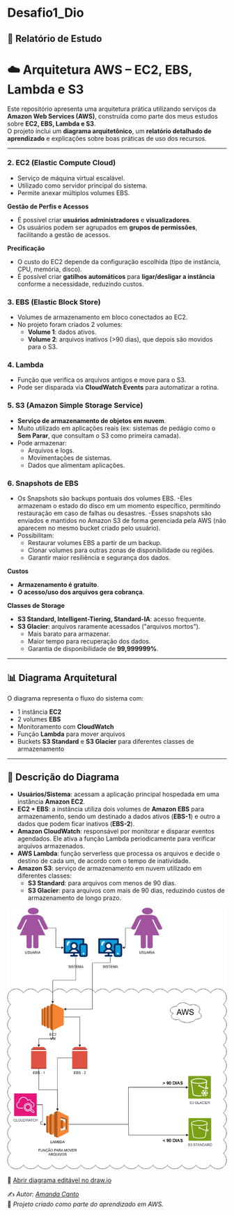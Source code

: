 # Desafio1_Dio
## 📑 Relatório de Estudo

# ☁️ Arquitetura AWS – EC2, EBS, Lambda e S3

Este repositório apresenta uma arquitetura prática utilizando serviços da **Amazon Web Services (AWS)**, construída como parte dos meus estudos sobre **EC2, EBS, Lambda e S3**.  
O projeto inclui um **diagrama arquitetônico**, um **relatório detalhado de aprendizado** e explicações sobre boas práticas de uso dos recursos.

---

### 2. EC2 (Elastic Compute Cloud)
- Serviço de máquina virtual escalável.  
- Utilizado como servidor principal do sistema.  
- Permite anexar múltiplos volumes EBS.  

**Gestão de Perfis e Acessos**
- É possível criar **usuários administradores** e **visualizadores**.  
- Os usuários podem ser agrupados em **grupos de permissões**, facilitando a gestão de acessos.  

**Precificação**
- O custo do EC2 depende da configuração escolhida (tipo de instância, CPU, memória, disco).  
- É possível criar **gatilhos automáticos** para **ligar/desligar a instância** conforme a necessidade, reduzindo custos.  

### 3. EBS (Elastic Block Store)
- Volumes de armazenamento em bloco conectados ao EC2.  
- No projeto foram criados 2 volumes:
  - **Volume 1**: dados ativos.  
  - **Volume 2**: arquivos inativos (>90 dias), que depois são movidos para o S3.  

### 4. Lambda
- Função que verifica os arquivos antigos e move para o S3.  
- Pode ser disparada via **CloudWatch Events** para automatizar a rotina.  

### 5. S3 (Amazon Simple Storage Service)
- **Serviço de armazenamento de objetos em nuvem**.  
- Muito utilizado em aplicações reais (ex: sistemas de pedágio como o **Sem Parar**, que consultam o S3 como primeira camada).  
- Pode armazenar:
  - Arquivos e logs.  
  - Movimentações de sistemas.  
  - Dados que alimentam aplicações.  

### 6. Snapshots de EBS
- Os Snapshots são backups pontuais dos volumes EBS.
-Eles armazenam o estado do disco em um momento específico, permitindo restauração em caso de falhas ou desastres.
-Esses snapshots são enviados e mantidos no Amazon S3 de forma gerenciada pela AWS (não aparecem no mesmo bucket criado pelo usuário).
- Possibilitam:
  - Restaurar volumes EBS a partir de um backup.
  - Clonar volumes para outras zonas de disponibilidade ou regiões.
  - Garantir maior resiliência e segurança dos dados.

**Custos**
- **Armazenamento é gratuito**.  
- **O acesso/uso dos arquivos gera cobrança**.  

**Classes de Storage**
- **S3 Standard, Intelligent-Tiering, Standard-IA**: acesso frequente.  
- **S3 Glacier**: arquivos raramente acessados ("arquivos mortos").  
  - Mais barato para armazenar.  
  - Maior tempo para recuperação dos dados.  
  - Garantia de disponibilidade de **99,999999%**.  

---

## 📊 Diagrama Arquitetural
O diagrama representa o fluxo do sistema com:
- 1 instância **EC2**  
- 2 volumes **EBS**  
- Monitoramento com **CloudWatch**  
- Função **Lambda** para mover arquivos  
- Buckets **S3 Standard** e **S3 Glacier** para diferentes classes de armazenamento  

---

## 📖 Descrição do Diagrama

- **Usuários/Sistema**: acessam a aplicação principal hospedada em uma instância **Amazon EC2**.  
- **EC2 + EBS**: a instância utiliza dois volumes de **Amazon EBS** para armazenamento, sendo um destinado a dados ativos (**EBS-1**) e outro a dados que podem ficar inativos (**EBS-2**).  
- **Amazon CloudWatch**: responsável por monitorar e disparar eventos agendados. Ele ativa a função Lambda periodicamente para verificar arquivos armazenados.  
- **AWS Lambda**: função serverless que processa os arquivos e decide o destino de cada um, de acordo com o tempo de inatividade.  
- **Amazon S3**: serviço de armazenamento em nuvem utilizado em diferentes classes:  
  - **S3 Standard**: para arquivos com menos de 90 dias.  
  - **S3 Glacier**: para arquivos com mais de 90 dias, reduzindo custos de armazenamento de longo prazo.  



![Diagrama AWS](diagrama/aws_diagrama.drawio.png)


🔗 [Abrir diagrama editável no draw.io](https://viewer.diagrams.net/?tags=%7B%7D&lightbox=1&highlight=0000ff&edit=_blank&layers=1&nav=1&title=aws_diagrama.drawio&dark=auto#R%3Cmxfile%3E%3Cdiagram%20id%3D%22AWS%22%20name%3D%22AWS%20Architecture%22%3E7Vtbc9o6EP41PIaxJN94NJe0mUmanNC0PU8ZxRagU4OoLQL011eyZbAtkdIJxOGUXL2r%2B%2B5%2B0mq9tFBvuvqQ4PnkhkUkbkErWrVQvwUhRJ4n%2FknOOucAiPycM05opHhbxpD%2BJIppKe6CRiStVOSMxZzOq8yQzWYk5BUeThK2rFYbsbg66hyPicYYhjjWuV9pxCc514felv%2BR0PGkGBm4nbxkiovKaiXpBEdsWWHhCM85fSY9FrNETXTGZkSWokEL9RLGeP40XfVILGVbSC3v4nJH6WbaCZnxfRqg%2B1F38BOuOn48mg9%2BXPv0W%2BcCorybZxwvlDzUWvi6ENByQjkZznEo6aWwghbqTvg0FhQQj2LVc1kyXY2lhbSfcErDdhizRfSYSIXlA5CEk9XOqYONQIShETYlPFmLKqqB14ZO3kYZmV0Yz3KrMc%2Bx256qNikpzN3oQsl%2FvOl%2FKy3xoAT2J8Kzfi88EgljUyRL%2BISN2QzHgy23m7DFLCJyHEtQ2zrXjM2ViP8jnK8VcvCCs6oC8jHlQC%2BLV8yLLZKQvLCiAn84GRP%2B0srN6kpIjKW1VzF6aLEDTeoPw4fg%2FipoQTcWs%2B5G9Fk8jnkmm5z1lNQ5YuhKvZrepL1SsUlc4ycS37GUcspmouiJcc6m0uy%2FEx5OlNZK2hjROM7QnvWDAuCgQFYpOgxiOpYdcandLlZUKFRFRJPunFH5NHgWjHQHwkKahuwxxSPSFjun6KCNQ86Sx60xvApttlXBGkA61oDltg1QA%2FaxoOacOLDgnsCymwQW1IA1vBp%2BHtwEf44OnM7zs3pEV1IFLx0YqTiK0xETAmwvyVMZQpkm06wXxRHz6G0IVCbsckOYg89CMHKtcgFSBVEninC5wM4LRtlXDcbZgS3mzRP2ndSYB8AbtEAFcBA5GuB82Ia%2B4WxzjmQK%2Fonjzd4Tb16TeOv8JUJ2mxSyrW1qgx40eApfbnZ5BodzKtiCx3QmtpDiJiN1GOF0slHobzfWPd2IF7ZbvExRm4RQ91UuHd9Bch8VFSMqujr8Xgeg3a658q7BlTd6Fx10LIcSaJo6LSC6ewIxvzU1hURXR2J3KBgX4teEyP8BzJ5ZvJgSHWkDy4E2OirSIKq68a7hyuxAE868YzkV8NS9eO8kcOa9gDN9pzuDRbrXfu1UegdoAXp06Tq46fZfF%2BbQml4%2BfGr1UMv3sr%2FoVox4F9yLQayb2y%2BD%2B737Ce7%2Febj6cjs8uT06xtOn6l3w7bwhu3rz8w2hlrf2hQxBADGW9eE66F1Jc6jpsRIGy4JX2YycrvgRi%2Bnlv46o2pOcLJCrMU08T2cCvZr4B0wj1JkmnqczgV5NUsWsq0wTz3P0GddbA0NrUGstfsRhZ8LIiG0tUVip%2BL6U6q1brxcEALha1KIc4jg22uRM1akMYEEry7FMMSIDPO12QvJj%2BSqU8%2BkKMn%2Bq1hrHOKTZBA4AS7fmOnmmtw2GaEzBOzwo9bc0GSiHn4NP%2FeC%2Bf0blGZXvEZUpOhQga%2Beko0dI3xaQdhM3GSGtZP1Ntc%2BIfyUhjFaR%2FVW5sL8uU3ckoWLx0hwy5gGvRcX2%2BPt7UbPvDRu5fu5Smnc6WkONaq2jnX1NqPGQgj%2BNcB3Q43W969uH%2Ftfgc%2B%2Fj2eN4Q4%2FjLM5348ANPOB43b%2FGgcuyuJZYIPsRHsaVq1%2BtvIavVsUKKsdLHsGagMoW5%2F5YyFS97lRs23R2kSlKhsms%2BSqPiKnyeoxM6sfYkSy4SDNNyn6As7sjPJVWoSirI2Rm9a%2BCcqwtH0WL%2Fck17IjACR3yqmWZEv2Y0PYozrIaJzSKyEw7TBPGsbJq6zA24tQykEz3b9%2FSjeRo2UeFy3EKRhL%2FpUbSsfyGjUTPNPhT7UJvh3aDr7vVWPeF45jOU1La97NNfIfmNA%2F3dTpxqzqxHUPqIDQoxT%2BaUnQn9sRvD3Dfl5B5vlhjuYT6W8hzlu5Bs3QRqr2zfBeJukWW4jmJtPWmSaQIVrfe95BEChtJcNwE3DZEHnCDG7qhgFsh%2B6MngWdNgyTB61IFFUTY9nwnGSUDcqsxdlT%2FOFG9vmW9qr7tWzUDy2e8NbfN0k0WKMjtR6fy6tvPp6HBLw%3D%3D%3C%2Fdiagram%3E%3C%2Fmxfile%3E)


✍️ *Autor: [Amanda Canto](https://github.com/AmandaCanto)*  
📅 *Projeto criado como parte do aprendizado em AWS.*
